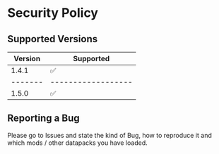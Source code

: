 # Security Policy

## Supported Versions

| Version | Supported          |
| ------- | ------------------ |
| 1.4.1   | :white_check_mark: |
| ------- | ------------------ |
| 1.5.0   | :white_check_mark: |

## Reporting a Bug

Please go to Issues and state the kind of Bug, how to reproduce it and which mods / other datapacks you have loaded.
